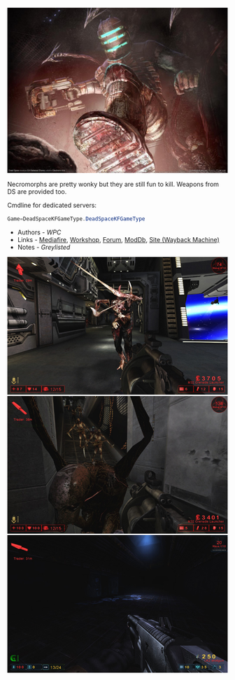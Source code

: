 ![IMG](./media/ds.png ':size=400')

Necromorphs are pretty wonky but they are still fun to kill. Weapons from DS are provided too.

Cmdline for dedicated servers:

```java
Game=DeadSpaceKFGameType.DeadSpaceKFGameType
```

* Authors - *WPC*
* Links - [Mediafire](<http://www.mediafire.com/download/rzf46moc11rk3wk/DeadSpaceV2.zip>), [Workshop](<https://steamcommunity.com/workshop/filedetails/?id=98337050>), [Forum](<https://forums.tripwireinteractive.com/index.php?threads/dead-space-mod-back-from-the-dead.89700/>), [ModDb](<https://www.moddb.com/mods/kf-dead-space>), [Site (Wayback Machine)](<https://web.archive.org/web/*/http://www.mostimpressive.nl/DeadSpace/>)
* Notes - *Greylisted*

![IMG](./images/ds_1.jpeg ':size=300')
![IMG](./images/ds_2.jpeg ':size=300')
![IMG](./images/ds_3.jpeg ':size=300')
